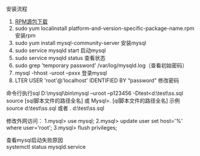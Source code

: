 安装流程
1. [RPM源包下载](https://dev.mysql.com/downloads/repo/yum/)
2. sudo yum localinstall platform-and-version-specific-package-name.rpm 安装rpm
3. sudo yum install mysql-community-server 安装mysql
4. sudo service mysqld start 启动mysql
5. sudo service mysqld status 查看状态
6. sudo grep 'temporary password' /var/log/mysqld.log（查看初始密码）
7. mysql -hhost -uroot –pxxx    登录mysql
8. LTER USER 'root'@'localhost' IDENTIFIED BY “password” 修改密码

命令行执行sql
D:\mysql\bin\mysql –uroot –p123456 -Dtest<d:\test\ss.sql
source [sql脚本文件的路径全名] 或 Mysql>\. [ql脚本文件的路径全名]
示例source d:\test\ss.sql 或者 \. d:\test\ss.sql

修改外网访问：
1.mysql> use mysql;
2.mysql> update user set host='%' where user='root';
3.mysql> flush privileges;

查看mysql启动失败原因	
systemctl status mysqld.service
